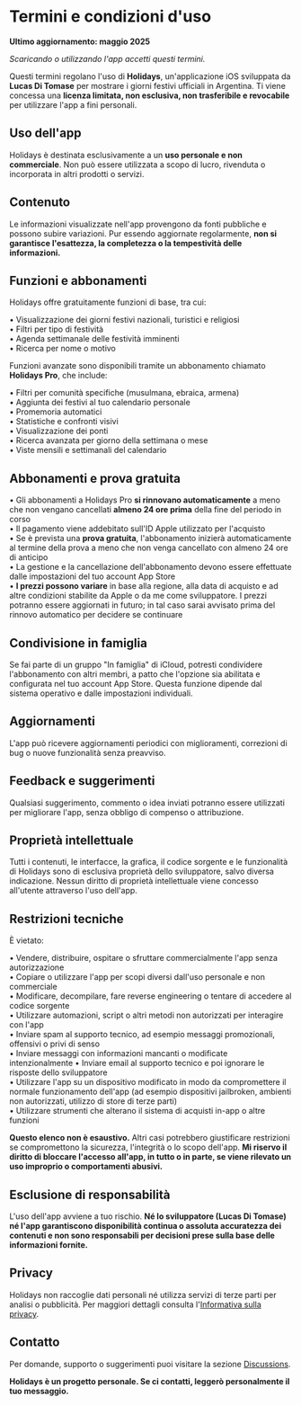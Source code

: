 # Termini e condizioni d'uso

**Ultimo aggiornamento: maggio 2025**

*Scaricando o utilizzando l'app accetti questi termini.*

Questi termini regolano l'uso di **Holidays**, un'applicazione iOS sviluppata da **Lucas Di Tomase** per mostrare i giorni festivi ufficiali in Argentina. Ti viene concessa una **licenza limitata, non esclusiva, non trasferibile e revocabile** per utilizzare l'app a fini personali.

## Uso dell'app

Holidays è destinata esclusivamente a un **uso personale e non commerciale**. Non può essere utilizzata a scopo di lucro, rivenduta o incorporata in altri prodotti o servizi.

## Contenuto

Le informazioni visualizzate nell'app provengono da fonti pubbliche e possono subire variazioni. Pur essendo aggiornate regolarmente, **non si garantisce l'esattezza, la completezza o la tempestività delle informazioni.**

## Funzioni e abbonamenti

Holidays offre gratuitamente funzioni di base, tra cui:

• Visualizzazione dei giorni festivi nazionali, turistici e religiosi  
• Filtri per tipo di festività  
• Agenda settimanale delle festività imminenti  
• Ricerca per nome o motivo  

Funzioni avanzate sono disponibili tramite un abbonamento chiamato **Holidays Pro**, che include:

• Filtri per comunità specifiche (musulmana, ebraica, armena)  
• Aggiunta dei festivi al tuo calendario personale  
• Promemoria automatici  
• Statistiche e confronti visivi  
• Visualizzazione dei ponti  
• Ricerca avanzata per giorno della settimana o mese  
• Viste mensili e settimanali del calendario  

## Abbonamenti e prova gratuita

• Gli abbonamenti a Holidays Pro **si rinnovano automaticamente** a meno che non vengano cancellati **almeno 24 ore prima** della fine del periodo in corso  
• Il pagamento viene addebitato sull'ID Apple utilizzato per l'acquisto  
• Se è prevista una **prova gratuita**, l'abbonamento inizierà automaticamente al termine della prova a meno che non venga cancellato con almeno 24 ore di anticipo  
• La gestione e la cancellazione dell'abbonamento devono essere effettuate dalle impostazioni del tuo account App Store  
• **I prezzi possono variare** in base alla regione, alla data di acquisto e ad altre condizioni stabilite da Apple o da me come sviluppatore. I prezzi potranno essere aggiornati in futuro; in tal caso sarai avvisato prima del rinnovo automatico per decidere se continuare  

## Condivisione in famiglia

Se fai parte di un gruppo "In famiglia" di iCloud, potresti condividere l'abbonamento con altri membri, a patto che l'opzione sia abilitata e configurata nel tuo account App Store. Questa funzione dipende dal sistema operativo e dalle impostazioni individuali.

## Aggiornamenti

L'app può ricevere aggiornamenti periodici con miglioramenti, correzioni di bug o nuove funzionalità senza preavviso.

## Feedback e suggerimenti

Qualsiasi suggerimento, commento o idea inviati potranno essere utilizzati per migliorare l'app, senza obbligo di compenso o attribuzione.

## Proprietà intellettuale

Tutti i contenuti, le interfacce, la grafica, il codice sorgente e le funzionalità di Holidays sono di esclusiva proprietà dello sviluppatore, salvo diversa indicazione. Nessun diritto di proprietà intellettuale viene concesso all'utente attraverso l'uso dell'app.

## Restrizioni tecniche

È vietato:

• Vendere, distribuire, ospitare o sfruttare commercialmente l'app senza autorizzazione  
• Copiare o utilizzare l'app per scopi diversi dall'uso personale e non commerciale  
• Modificare, decompilare, fare reverse engineering o tentare di accedere al codice sorgente  
• Utilizzare automazioni, script o altri metodi non autorizzati per interagire con l'app  
• Inviare spam al supporto tecnico, ad esempio messaggi promozionali, offensivi o privi di senso  
• Inviare messaggi con informazioni mancanti o modificate intenzionalmente
• Inviare email al supporto tecnico e poi ignorare le risposte dello sviluppatore  
• Utilizzare l'app su un dispositivo modificato in modo da compromettere il normale funzionamento dell'app (ad esempio dispositivi jailbroken, ambienti non autorizzati, utilizzo di store di terze parti)  
• Utilizzare strumenti che alterano il sistema di acquisti in-app o altre funzioni  

**Questo elenco non è esaustivo.** Altri casi potrebbero giustificare restrizioni se compromettono la sicurezza, l'integrità o lo scopo dell'app. **Mi riservo il diritto di bloccare l'accesso all'app, in tutto o in parte, se viene rilevato un uso improprio o comportamenti abusivi.**

## Esclusione di responsabilità

L'uso dell'app avviene a tuo rischio. **Né lo sviluppatore (Lucas Di Tomase) né l'app garantiscono disponibilità continua o assoluta accuratezza dei contenuti e non sono responsabili per decisioni prese sulla base delle informazioni fornite.**

## Privacy

Holidays non raccoglie dati personali né utilizza servizi di terze parti per analisi o pubblicità. Per maggiori dettagli consulta l'[Informativa sulla privacy](https://lucasditomase.github.io/feriados/it/privacy-policy).

## Contatto

Per domande, supporto o suggerimenti puoi visitare la sezione [Discussions](https://github.com/lucasditomase/feriados/discussions).

**Holidays è un progetto personale. Se ci contatti, leggerò personalmente il tuo messaggio.**
